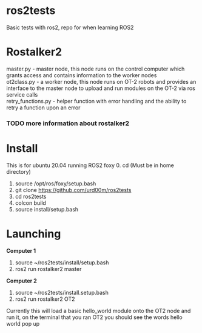 # ros2tests
Basic tests with ros2, repo for when learning ROS2

# Rostalker2
master.py - master node, this node runs on the control computer which grants access and contains information to the worker nodes  
ot2class.py - a worker node, this node runs on OT-2 robots and provides an interface to the master node to upload and run modules on the OT-2 via ros service calls  
retry_functions.py - helper function with error handling and the ability to retry a function upon an error  

### TODO more information about rostalker2

# Install 
This is for ubuntu 20.04 running ROS2 foxy
0. cd (Must be in home directory)
1. source /opt/ros/foxy/setup.bash
2. git clone https://github.com/urd00m/ros2tests
3. cd ros2tests
4. colcon build 
5. source install/setup.bash

# Launching 
**Computer 1**
1. source ~/ros2tests/install/setup.bash
2. ros2 run rostalker2 master

**Computer 2**
1. source ~/ros2tests/install.setup.bash
2. ros2 run rostalker2 OT2

Currently this will load a basic hello_world module onto the OT2 node and run it, on the terminal that you ran OT2 you should see the words hello world pop up 
